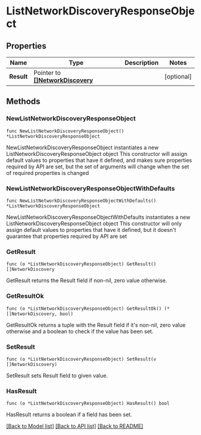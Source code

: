 # ListNetworkDiscoveryResponseObject

## Properties

Name | Type | Description | Notes
------------ | ------------- | ------------- | -------------
**Result** | Pointer to [**[]NetworkDiscovery**](NetworkDiscovery.md) |  | [optional] 

## Methods

### NewListNetworkDiscoveryResponseObject

`func NewListNetworkDiscoveryResponseObject() *ListNetworkDiscoveryResponseObject`

NewListNetworkDiscoveryResponseObject instantiates a new ListNetworkDiscoveryResponseObject object
This constructor will assign default values to properties that have it defined,
and makes sure properties required by API are set, but the set of arguments
will change when the set of required properties is changed

### NewListNetworkDiscoveryResponseObjectWithDefaults

`func NewListNetworkDiscoveryResponseObjectWithDefaults() *ListNetworkDiscoveryResponseObject`

NewListNetworkDiscoveryResponseObjectWithDefaults instantiates a new ListNetworkDiscoveryResponseObject object
This constructor will only assign default values to properties that have it defined,
but it doesn't guarantee that properties required by API are set

### GetResult

`func (o *ListNetworkDiscoveryResponseObject) GetResult() []NetworkDiscovery`

GetResult returns the Result field if non-nil, zero value otherwise.

### GetResultOk

`func (o *ListNetworkDiscoveryResponseObject) GetResultOk() (*[]NetworkDiscovery, bool)`

GetResultOk returns a tuple with the Result field if it's non-nil, zero value otherwise
and a boolean to check if the value has been set.

### SetResult

`func (o *ListNetworkDiscoveryResponseObject) SetResult(v []NetworkDiscovery)`

SetResult sets Result field to given value.

### HasResult

`func (o *ListNetworkDiscoveryResponseObject) HasResult() bool`

HasResult returns a boolean if a field has been set.


[[Back to Model list]](../README.md#documentation-for-models) [[Back to API list]](../README.md#documentation-for-api-endpoints) [[Back to README]](../README.md)


